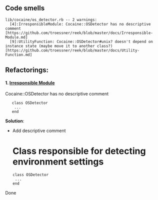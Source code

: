 ## Code smells

    lib/cocaine/os_detector.rb -- 2 warnings:
      [4]:IrresponsibleModule: Cocaine::OSDetector has no descriptive comment [https://github.com/troessner/reek/blob/master/docs/Irresponsible-Module.md]
      [9]:UtilityFunction: Cocaine::OSDetector#unix? doesn't depend on instance state (maybe move it to another class?) [https://github.com/troessner/reek/blob/master/docs/Utility-Function.md]
## Refactorings:

#### 1. [Irresponsible Module](https://github.com/troessner/reek/blob/master/docs/Irresponsible-Module.md)

Cocaine::OSDetector has no descriptive comment 
      
       class OSDetector
        ...
       end


**Solution**:   
- Add descriptive comment 
  
 
     # Class responsible for detecting environment settings
      class OSDetector
       ...
      end
    
Done